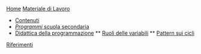[Home](index.md)
[Materiale di Lavoro]()

* [Contenuti](pages/contenuti.md)
* [*Programmi* scuola secondaria](pages/programmi.md)
* [Didattica della programmazione]()
  ** [Ruoli delle variabili](pages/ruoli_variabili.md)
  ** [Pattern sui cicli](pages/pattern_cicli.md)

[Riferimenti](pages/riferimenti.md)
